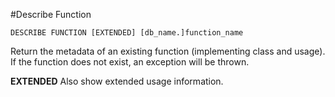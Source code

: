 #Describe Function

```
DESCRIBE FUNCTION [EXTENDED] [db_name.]function_name
```

Return the metadata of an existing function (implementing class and usage). If the function does not exist, an exception will be thrown.

**EXTENDED**
Also show extended usage information.

